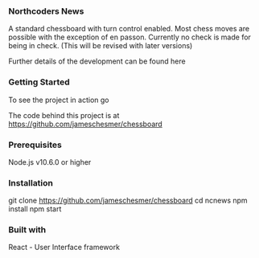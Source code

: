 ### Northcoders News

A standard chessboard with turn control enabled. Most chess moves are possible with the exception of en passon. Currently no check is made for being in check. (This will be revised with later versions)

Further details of the development can be found here

### Getting Started

To see the project in action go 

The code behind this project is at https://github.com/jameschesmer/chessboard



### Prerequisites

Node.js v10.6.0 or higher

### Installation

git clone https://github.com/jameschesmer/chessboard
cd ncnews
npm install
npm start

### Built with

React - User Interface framework